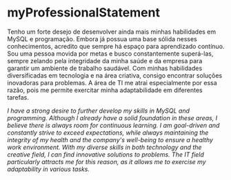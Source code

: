 # myProfessionalStatement

Tenho um forte desejo de desenvolver ainda mais minhas habilidades em MySQL e programação. Embora já possua uma base sólida nesses conhecimentos, acredito que sempre há espaço para aprendizado contínuo. Sou uma pessoa movida por metas e busco constantemente superá-las, sempre zelando pela integridade da minha saúde e da empresa para garantir um ambiente de trabalho saudável. Com minhas habilidades diversificadas em tecnologia e na área criativa, consigo encontrar soluções inovadoras para problemas. A área de TI me atrai especialmente por essa razão, pois me permite exercitar minha adaptabilidade em diferentes tarefas.

*I have a strong desire to further develop my skills in MySQL and programming. Although I already have a solid foundation in these areas, I believe there is always room for continuous learning. I am goal-driven and constantly strive to exceed expectations, while always maintaining the integrity of my health and the company's well-being to ensure a healthy work environment. With my diverse skills in both technology and the creative field, I can find innovative solutions to problems. The IT field particularly attracts me for this reason, as it allows me to exercise my adaptability in various tasks.*
